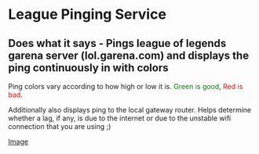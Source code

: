 # League Pinging Service

## Does what it says - Pings league of legends garena server (lol.garena.com) and displays the ping continuously in with colors

Ping colors vary according to how high or low it is. <span style="color:green">Green is good</span>,<span style="color:red"> Red is bad</span>.

Additionally also displays ping to the local gateway router. Helps determine whether a lag, if any, is due to the internet or due to the unstable wifi connection that you are using ;)

[Image](./assets/screenshot.png)

